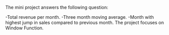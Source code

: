 The mini project answers the following question:


-Total revenue per month.
-Three month moving average.
-Month with highest jump in sales compared to previous month.
The project focuses on Window Function.
